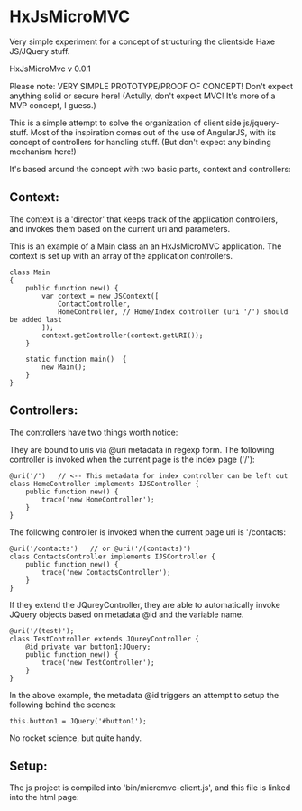 HxJsMicroMVC
============

Very simple experiment for a concept of structuring the clientside Haxe JS/JQuery stuff. 

HxJsMicroMvc v 0.0.1

Please note:
VERY SIMPLE PROTOTYPE/PROOF OF CONCEPT!
Don't expect anything solid or secure here!
(Actully, don't expect MVC! It's more of a MVP concept, I guess.)

This is a simple attempt to solve the organization of client side js/jquery-stuff.
Most of the inspiration comes out of the use of AngularJS, with its concept of
controllers for handling stuff. (But don't expect any binding mechanism here!)

It's based around the concept with two basic parts, context and controllers:

Context:
-------
The context is a 'director' that keeps track of the application controllers, and
invokes them based on the current uri and parameters.

This is an example of a Main class an an HxJsMicroMVC application.
The context is set up with an array of the application controllers.

    class Main 
    {	
        public function new() {
    	    var context = new JSContext([
                ContactController,
                HomeController, // Home/Index controller (uri '/') should be added last
            ]);		
            context.getController(context.getURI());
        }
	
        static function main() 	{		
            new Main();
        }	
    }

Controllers:
------------

The controllers have two things worth notice:
	
They are bound to uris via @uri metadata in regexp form. 
The following controller is invoked when the current page is the index page ('/'):

	@uri('/')   // <-- This metadata for index controller can be left out
	class HomeController implements IJSController {	
		public function new() {
			trace('new HomeController');
		}		
	}

The following controller is invoked when the current page uri is '/contacts:
	
	@uri('/contacts')   // or @uri('/(contacts)')
	class ContactsController implements IJSController {	
		public function new() {
			trace('new ContactsController');
		}		
	}

If they extend the JQureyController, they are able to automatically invoke JQuery 
objects based on metadata @id and the variable name.

	@uri('/(test)');
	class TestController extends JQureyController {	
		@id private var button1:JQuery; 
		public function new() {
			trace('new TestController');
		}	
	}

In the above example, the metadata @id triggers an attempt to setup the following behind the scenes:

    this.button1 = JQuery('#button1');

No rocket science, but quite handy.


Setup:
------

The js project is compiled into 'bin/micromvc-client.js', and this file is
linked into the html page:
<script src="/micromvc-client.js"></script>	